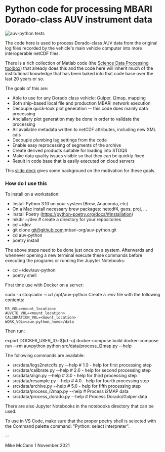 # Python code for processing MBARI Dorado-class AUV instrument data

![auv-python tests](https://github.com/mbari-org/auv-python/actions/workflows/ci.yml/badge.svg)

The code here is used to process Dorado-class AUV data from the original
log files recorded by the vehicle's main vehicle computer into more
interoperable netCDF files.

There is a rich collection of Matlab code (the [Science Data Processing
toolbox](https://docs.mbari.org/internal/se-ie-doc/systems/auvctd/auv-science-data-processing/))
that already does this and the code here will inherit much of the
institutional knowledge that has been baked into that code base over the
last 20 years or so.

The goals of this are:

* Able to use for any Dorado class vehicle: Gulper, i2map, mapping
* Both ship-based local file and production MBARI network execution
* Decouple quick-look plot generation -- this code does mainly data processing
* Anciallary plot generation may be done in order to validate the processing
* All available metadata written to netCDF attributes, including new XML cals
* Decouple plumbing lag settings from the code
* Enable easy reprocessing of segments of the archive
* Create derived products suitable for loading into STOQS
* Make data quality issues visible so that they can be quickly fixed
* Result in code base that is easily executed on cloud servers

This [slide deck](https://docs.google.com/presentation/d/1pYqrfa3pJw4KtgGbZMKW7zjr9cESR3GjoSUNJWJh2UY/edit?usp=sharing)
gives some background on the motivation for these goals.

### How do I use this  ###

To install on a workstation:

* Install Python 3.10 on your system (Brew, Anaconda, etc)
* On a Mac install necessary brew packages: netcdf4, geos, proj, ...
* Install Poetry (https://python-poetry.org/docs/#installation)
* mkdir ~/dev   # create a directory for your repositories
* cd ~/dev
* git clone git@github.com:mbari-org/auv-python.git
* cd auv-python
* poetry install

The above steps need to be done just once on a system. Afterwards and whenever 
opening a new terminal execute these commands before executing the programs or
running the Jupyter Notebooks:

* cd ~/dev/auv-python
* poetry shell

First time use with Docker on a server:

sudo -u stoqsadm -i
cd /opt/auv-python
Create a .env file with the following contents:

    M3_VOL=<mount_location>
    AUVCTD_VOL=<mount_location>
    CALIBRATION_VOL=<mount_location>
    WORK_VOL=<auv-python_home>/data

Then run:

export DOCKER_USER_ID=$(id -u)
docker-compose build
docker-compose run --rm auvpython python src/data/process_i2map.py --help

The following commands are available:

* src/data/logs2netcdfs.py --help       # 1.0 - help for first processing step
* src/data/calibrate.py --help          # 2.0 - help for second processing step
* src/data/align.py --help              # 3.0 - help for third processing step
* src/data/resample.py --help           # 4.0 - help for fourth processing step
* src/data/archive.py --help            # 5.0 - help for fifth processing step
* src/data/process_i2map.py --help      # Process i2MAP data 
* src/data/process_dorado.py --help     # Process Dorado/Gulper data 

There are also Jupyter Notebooks in the notebooks directory that can be used.

To use in VS Code, make sure that the proper poetry shell is selected with the
Command palette command: "Python: select interpreter".

--

Mike McCann
1 November 2021

